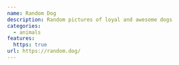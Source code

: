 ```yaml
---
name: Random Dog
description: Random pictures of loyal and awesome dogs
categories:
  - animals
features:
  https: true
url: https://random.dog/
---
```

